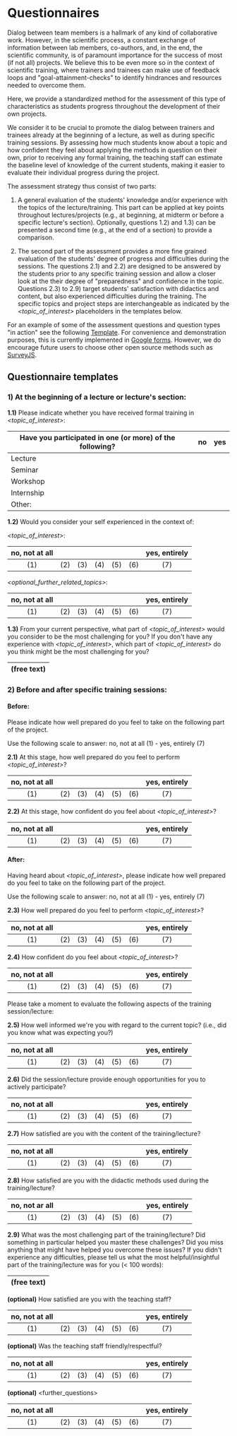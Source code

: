 # Questionnaires

Dialog between team members is a hallmark of any kind of collaborative work.
However, in the scientific process, a constant exchange of information between
lab members, co-authors, and, in the end, the scientific community, is of
paramount importance for the success of most (if not all) projects.
We believe this to be even more so in the context of scientific training, where
trainers and trainees can make use of feedback loops and
"goal-attainment-checks" to identify hindrances and resources needed to overcome
them. 

Here, we provide a standardized method for the assessment of this type of
characteristics as students progress throughout the development
of their own projects.

We consider it to be crucial to promote the dialog between trainers and trainees
already at the beginning of a lecture, as well as during specific training
sessions. By assessing how much students know about a topic and how
confident they feel about applying the methods in question on their own, 
prior to receiving any formal training, the teaching staff can estimate the 
baseline level of knowledge of the current students, making it easier to 
evaluate their individual progress during the project.

The assessment strategy thus consist of two parts:
1) A general evaluation of the students' knowledge and/or experience with
the topics of the lecture/training. This part can be applied at key points
throughout lectures/projects (e.g., at beginning, at midterm or before a
specific lecture's section).
Optionally, questions 1.2) and 1.3) can be presented a second time (e.g., at
the end of a section) to provide a comparison.

2) The second part of the assessment provides a more fine grained evaluation of
the students' degree of progress and difficulties during the sessions. The
questions 2.1) and 2.2) are designed to be answered by the students
prior to any specific training session and allow a closer look at the
their degree of "preparedness" and confidence in the topic.
Questions 2.3) to 2.9) target students' satisfaction with didactics and
content, but also experienced difficulties during the training.
The specific topics and project steps are interchangeable as indicated by 
the *<topic_of_interest>* placeholders in the templates below.

For an example of some of the assessment questions and question types 
"in action" see the following [Template](https://forms.gle/2sYLG2HLzAzFXKqF9).
For convenience and demonstration purposes, this is currently implemented in 
[Google forms](https://support.google.com/docs/answer/6281888?co=GENIE.Platform%3DDesktop&hl=en).
However, we do encourage future users to choose other open source methods such
as [SurveyJS](https://surveyjs.io/).


## Questionnaire templates

### 1) At the beginning of a lecture or lecture's section:

**1.1)** Please indicate whether you have received formal training in
*<topic_of_interest>*:

| Have you participated in one (or more) of the following?|   |no |yes| 
|---------------------------------------------------------|---|---|---|
| Lecture                                                 |   |   |   |
| Seminar                                                 |   |   |   |
| Workshop                                                |   |   |   |
| Internship                                              |   |   |   |
| Other:                                                  |   |   |   |

**1.2)** Would you consider your self experienced in the context of:

*<topic_of_interest>*:

| **no, not at all** |     |     |     |     |     | **yes, entirely** |
|:------------------:|-----|-----|-----|-----|-----|:-----------------:|
| (1)                | (2) | (3) | (4) | (5) | (6) | (7)               |

*<optional_further_related_topics>*:

| **no, not at all** |     |     |     |     |     | **yes, entirely** |
|:------------------:|-----|-----|-----|-----|-----|:-----------------:|
| (1)                | (2) | (3) | (4) | (5) | (6) | (7)               |


**1.3)** From your current perspective, what part of *<topic_of_interest>*
would you consider to be the most challenging for you? If you don't have any
experience with *<topic_of_interest>*, which part of *<topic_of_interest>* 
do you think might be the most challenging for you?

| **(free text)** |
|:---------------:|

### 2) Before and after specific training sessions:

#### Before:

Please indicate how well prepared do you feel to take on the following part of
the project.

Use the following scale to answer: no, not at all (1) - yes, entirely (7)

**2.1)** At this stage, how well prepared do you feel to perform
*<topic_of_interest>*?

| **no, not at all** |     |     |     |     |     | **yes, entirely** |
|:------------------:|-----|-----|-----|-----|-----|:-----------------:|
| (1)                | (2) | (3) | (4) | (5) | (6) | (7)               |

**2.2)** At this stage, how confident do you feel about *<topic_of_interest>*?

| **no, not at all** |     |     |     |     |     | **yes, entirely** |
|:------------------:|-----|-----|-----|-----|-----|:-----------------:|
| (1)                | (2) | (3) | (4) | (5) | (6) | (7)               |  


#### After:

Having heard about *<topic_of_interest>*, please indicate how well prepared do 
you feel to take on the following part of the project.

Use the following scale to answer: no, not at all (1) - yes, entirely (7)

**2.3)** How well prepared do you feel to perform *<topic_of_interest>*?

| **no, not at all** |     |     |     |     |     | **yes, entirely** |
|:------------------:|-----|-----|-----|-----|-----|:-----------------:|
| (1)                | (2) | (3) | (4) | (5) | (6) | (7)               |

**2.4)** How confident do you feel about *<topic_of_interest>*?

| **no, not at all** |     |     |     |     |     | **yes, entirely** |
|:------------------:|-----|-----|-----|-----|-----|:-----------------:|
| (1)                | (2) | (3) | (4) | (5) | (6) | (7)               |
    
Please take a moment to evaluate the following aspects of the
training session/lecture:

**2.5)** How well informed we're you with regard to the current topic? (i.e.,
did you know what was expecting you?)

| **no, not at all** |     |     |     |     |     | **yes, entirely** |
|:------------------:|-----|-----|-----|-----|-----|:-----------------:|
| (1)                | (2) | (3) | (4) | (5) | (6) | (7)               |

**2.6)** Did the session/lecture provide enough opportunities for you to
actively participate?

| **no, not at all** |     |     |     |     |     | **yes, entirely** |
|:------------------:|-----|-----|-----|-----|-----|:-----------------:|
| (1)                | (2) | (3) | (4) | (5) | (6) | (7)               |

**2.7)** How satisfied are you with the content of the training/lecture?

| **no, not at all** |     |     |     |     |     | **yes, entirely** |
|:------------------:|-----|-----|-----|-----|-----|:-----------------:|
| (1)                | (2) | (3) | (4) | (5) | (6) | (7)               |

**2.8)** How satisfied are you with the didactic methods used during
the training/lecture?

| **no, not ar all** |     |     |     |     |     | **yes, entirely** |
|:------------------:|-----|-----|-----|-----|-----|:-----------------:|
| (1)                | (2) | (3) | (4) | (5) | (6) | (7)               |

**2.9)** What was the most challenging part of the training/lecture?
Did something in particular helped you master these challenges? Did you
miss anything that might have helped you overcome these issues? If you
didn't experience any difficulties, please tell us what the most 
helpful/insightful part of the training/lecture was for you (< 100 words):

| **(free text)** |
|:---------------:|

**(optional)** How satisfied are you with the teaching staff?

| **no, not at all** |     |     |     |     |     | **yes, entirely** |
|:------------------:|-----|-----|-----|-----|-----|:-----------------:|
| (1)                | (2) | (3) | (4) | (5) | (6) | (7)               |

**(optional)** Was the teaching staff friendly/respectful?

| **no, not at all** |     |     |     |     |     | **yes, entirely** |
|:------------------:|-----|-----|-----|-----|-----|:-----------------:|
| (1)                | (2) | (3) | (4) | (5) | (6) | (7)               |

**(optional)** <further_questions>

| **no, not at all** |     |     |     |     |     | **yes, entirely** |
|:------------------:|-----|-----|-----|-----|-----|:-----------------:|
| (1)                | (2) | (3) | (4) | (5) | (6) | (7)               |